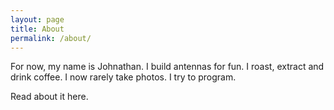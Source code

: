 ```yaml
---
layout: page
title: About
permalink: /about/
---
```


For now, my name is Johnathan. I build antennas for fun. I roast, extract and drink coffee. I now rarely take photos. I try to program.

Read about it here.
